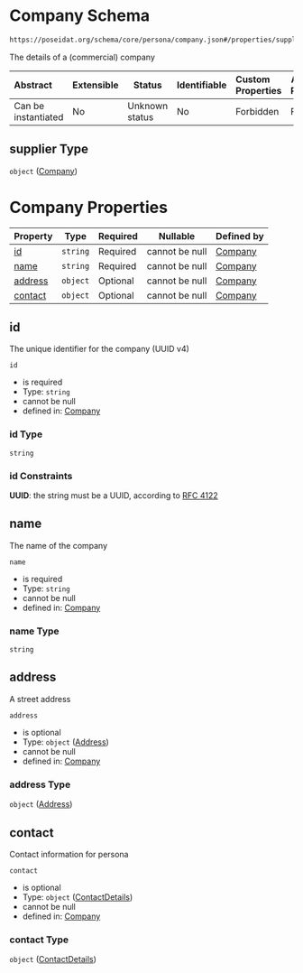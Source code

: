 # Company Schema

```txt
https://poseidat.org/schema/core/persona/company.json#/properties/supplier
```

The details of a (commercial) company


| Abstract            | Extensible | Status         | Identifiable | Custom Properties | Additional Properties | Access Restrictions | Defined In                                                                       |
| :------------------ | ---------- | -------------- | ------------ | :---------------- | --------------------- | ------------------- | -------------------------------------------------------------------------------- |
| Can be instantiated | No         | Unknown status | No           | Forbidden         | Forbidden             | none                | [equipment.json\*](schemas/core/equipment/equipment.json "open original schema") |

## supplier Type

`object` ([Company](equipment-properties-company.md))

# Company Properties

| Property            | Type     | Required | Nullable       | Defined by                                                                                                                       |
| :------------------ | -------- | -------- | -------------- | :------------------------------------------------------------------------------------------------------------------------------- |
| [id](#id)           | `string` | Required | cannot be null | [Company](company-properties-id.md "https&#x3A;//poseidat.org/schema/core/persona/company.json#/properties/id")                  |
| [name](#name)       | `string` | Required | cannot be null | [Company](company-properties-name.md "https&#x3A;//poseidat.org/schema/core/persona/company.json#/properties/name")              |
| [address](#address) | `object` | Optional | cannot be null | [Company](company-properties-address.md "https&#x3A;//poseidat.org/schema/core/address.json#/properties/address")                |
| [contact](#contact) | `object` | Optional | cannot be null | [Company](company-properties-contactdetails.md "https&#x3A;//poseidat.org/schema/core/contact-details.json#/properties/contact") |

## id

The unique identifier for the company (UUID v4)


`id`

-   is required
-   Type: `string`
-   cannot be null
-   defined in: [Company](company-properties-id.md "https&#x3A;//poseidat.org/schema/core/persona/company.json#/properties/id")

### id Type

`string`

### id Constraints

**UUID**: the string must be a UUID, according to [RFC 4122](https://tools.ietf.org/html/rfc4122 "check the specification")

## name

The name of the company


`name`

-   is required
-   Type: `string`
-   cannot be null
-   defined in: [Company](company-properties-name.md "https&#x3A;//poseidat.org/schema/core/persona/company.json#/properties/name")

### name Type

`string`

## address

A street address


`address`

-   is optional
-   Type: `object` ([Address](company-properties-address.md))
-   cannot be null
-   defined in: [Company](company-properties-address.md "https&#x3A;//poseidat.org/schema/core/address.json#/properties/address")

### address Type

`object` ([Address](company-properties-address.md))

## contact

Contact information for persona


`contact`

-   is optional
-   Type: `object` ([ContactDetails](company-properties-contactdetails.md))
-   cannot be null
-   defined in: [Company](company-properties-contactdetails.md "https&#x3A;//poseidat.org/schema/core/contact-details.json#/properties/contact")

### contact Type

`object` ([ContactDetails](company-properties-contactdetails.md))
